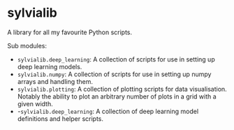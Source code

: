# sylvialib
A library for all my favourite Python scripts.

Sub modules:
- `sylvialib.deep_learning`: A collection of scripts for use in setting up deep learning models.
- `sylvialib.numpy`: A collection of scripts for use in setting up numpy arrays and handling them.
- `sylvialib.plotting`: A collection of plotting scripts for data visualisation. Notably the ability to plot an arbitrary number of plots in a grid with a given width.
- -`sylvialib.deep_learning`: A collection of deep learning model definitions and helper scripts.
